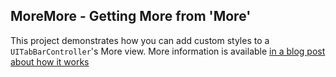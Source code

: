 ## MoreMore - Getting More from 'More'

This project demonstrates how you can add custom styles to a `UITabBarController`'s More view. More information is available [in a blog post about how it works](http://initwithstyle.net/2014/02/making-more-of-the-more-view/)